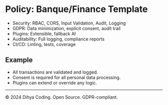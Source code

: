 # Policy: Banque/Finance Template

- Security: RBAC, CORS, Input Validation, Audit, Logging
- GDPR: Data minimization, explicit consent, audit trail
- Plugins: Extensible, fallback AI
- Auditability: Full logging, compliance reports
- CI/CD: Linting, tests, coverage

## Example
- All transactions are validated and logged.
- Consent is required for all personal data processing.
- Plugins can extend or override any logic.

---
© 2024 Dihya Coding. Open Source. GDPR-compliant.

